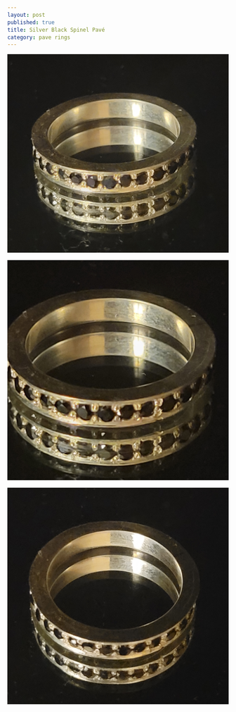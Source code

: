```yaml
---
layout: post
published: true
title: Silver Black Spinel Pavé
category: pave rings
---
```

![pave_silver_blackspinel_7.5-0.jpg](/images/jewelry/rings/pave_silver_blackspinel_7.5-0.jpg)
<!--more-->
![pave_silver_blackspinel_7.5-1.jpg](/images/jewelry/rings/pave_silver_blackspinel_7.5-1.jpg)

![pave_silver_bluespinel_8-2.jpg](/images/jewelry/rings/pave_silver_blackspinel_7.5-2.jpg)
